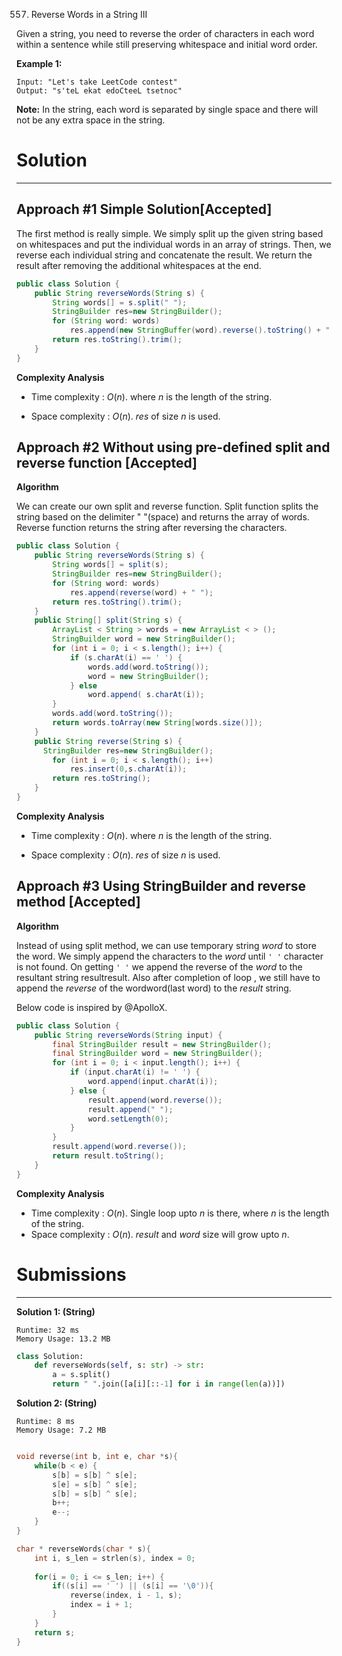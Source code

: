 557. Reverse Words in a String III

Given a string, you need to reverse the order of characters in each word within a sentence while still preserving whitespace and initial word order.

**Example 1:**
```
Input: "Let's take LeetCode contest"
Output: "s'teL ekat edoCteeL tsetnoc"
```

**Note:** In the string, each word is separated by single space and there will not be any extra space in the string.

# Solution
---
## Approach #1 Simple Solution[Accepted]
The first method is really simple. We simply split up the given string based on whitespaces and put the individual words in an array of strings. Then, we reverse each individual string and concatenate the result. We return the result after removing the additional whitespaces at the end.

```java
public class Solution {
    public String reverseWords(String s) {
        String words[] = s.split(" ");
        StringBuilder res=new StringBuilder();
        for (String word: words)
            res.append(new StringBuffer(word).reverse().toString() + " ");
        return res.toString().trim();
    }
}
```

**Complexity Analysis**

* Time complexity : $O(n)$. where $n$ is the length of the string.

* Space complexity : $O(n)$. $res$ of size $n$ is used.

## Approach #2 Without using pre-defined split and reverse function [Accepted]
**Algorithm**

We can create our own split and reverse function. Split function splits the string based on the delimiter " "(space) and returns the array of words. Reverse function returns the string after reversing the characters.

```java
public class Solution {
    public String reverseWords(String s) {
        String words[] = split(s);
        StringBuilder res=new StringBuilder();
        for (String word: words)
            res.append(reverse(word) + " ");
        return res.toString().trim();
    }
    public String[] split(String s) {
        ArrayList < String > words = new ArrayList < > ();
        StringBuilder word = new StringBuilder();
        for (int i = 0; i < s.length(); i++) {
            if (s.charAt(i) == ' ') {
                words.add(word.toString());
                word = new StringBuilder();
            } else
                word.append( s.charAt(i));
        }
        words.add(word.toString());
        return words.toArray(new String[words.size()]);
    }
    public String reverse(String s) {
      StringBuilder res=new StringBuilder();
        for (int i = 0; i < s.length(); i++)
            res.insert(0,s.charAt(i));
        return res.toString();
    }
}
```

**Complexity Analysis**

* Time complexity : $O(n)$. where $n$ is the length of the string.

* Space complexity : $O(n)$. $res$ of size $n$ is used.

## Approach #3 Using StringBuilder and reverse method [Accepted]
**Algorithm**

Instead of using split method, we can use temporary string $word$ to store the word. We simply append the characters to the $word$ until `' '` character is not found. On getting `' '` we append the reverse of the $word$ to the resultant string resultresult. Also after completion of loop , we still have to append the $reverse$ of the wordword(last word) to the $result$ string.

Below code is inspired by @ApolloX.

```java
public class Solution {
    public String reverseWords(String input) {
        final StringBuilder result = new StringBuilder();
        final StringBuilder word = new StringBuilder();
        for (int i = 0; i < input.length(); i++) {
            if (input.charAt(i) != ' ') {
                word.append(input.charAt(i));
            } else {
                result.append(word.reverse());
                result.append(" ");
                word.setLength(0);
            }
        }
        result.append(word.reverse());
        return result.toString();
    }
}
```

**Complexity Analysis**

* Time complexity : $O(n)$. Single loop upto $n$ is there, where $n$ is the length of the string.
* Space complexity : $O(n)$. $result$ and $word$ size will grow upto $n$.

# Submissions
---
**Solution 1: (String)**
```
Runtime: 32 ms
Memory Usage: 13.2 MB
```
```python
class Solution:
    def reverseWords(self, s: str) -> str:
        a = s.split()
        return " ".join([a[i][::-1] for i in range(len(a))])
```

**Solution 2: (String)**
```
Runtime: 8 ms
Memory Usage: 7.2 MB
```
```c

void reverse(int b, int e, char *s){
    while(b < e) {
        s[b] = s[b] ^ s[e];
        s[e] = s[b] ^ s[e];
        s[b] = s[b] ^ s[e];
        b++;
        e--;
    }
}

char * reverseWords(char * s){
    int i, s_len = strlen(s), index = 0;
    
    for(i = 0; i <= s_len; i++) {
        if((s[i] == ' ') || (s[i] == '\0')){
            reverse(index, i - 1, s);
            index = i + 1;
        }
    }
    return s;
}
```
